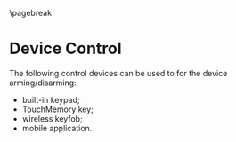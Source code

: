 \pagebreak

# Device Control

The following control devices can be used to for the device arming/disarming:

* built-in keypad;
* TouchMemory key;
* wireless keyfob;
* mobile application.

